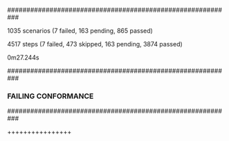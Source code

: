
###########################################################

1035 scenarios (7 failed, 163 pending, 865 passed)

4517 steps (7 failed, 473 skipped, 163 pending, 3874 passed)

0m27.244s


###########################################################
### FAILING CONFORMANCE
###########################################################



++++++++++++++++
